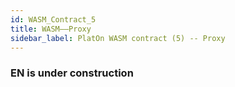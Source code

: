 ```yaml
---
id: WASM_Contract_5
title: WASM——Proxy
sidebar_label: PlatOn WASM contract (5) -- Proxy
---
```


### EN is under construction
